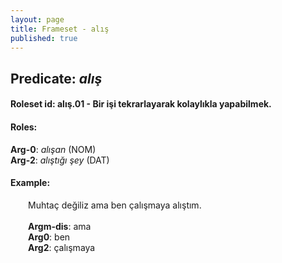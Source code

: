 ```yaml
---
layout: page
title: Frameset - alış
published: true
---
```

<h2>Predicate: <i>alış</i></h2>
<h4>Roleset id: alış.01 - Bir işi tekrarlayarak kolaylıkla yapabilmek.<br>
<h4>Roles:</h4>
<b>Arg-0</b>: <i>alışan</i>  (NOM) <br>
<b>Arg-2</b>: <i>alıştığı şey</i>  (DAT) <br>
<h4>Example:</h4>
&emsp;&emsp;Muhtaç değiliz ama ben çalışmaya alıştım.<br><br>
&emsp;&emsp;<b>Argm-dis</b>:  ama<br>
&emsp;&emsp;<b>Arg0</b>:  ben<br>
&emsp;&emsp;<b>Arg2</b>:  çalışmaya<br>

